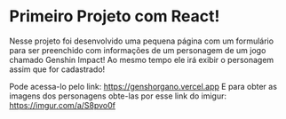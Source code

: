 # Primeiro Projeto com React!
  Nesse projeto foi desenvolvido uma pequena página com um formulário
  para ser preenchido com informações de um personagem de um jogo chamado
  Genshin Impact!
  Ao mesmo tempo ele irá exibir o personagem assim que for cadastrado!

  Pode acessa-lo pelo link:
    https://genshorgano.vercel.app
  E para obter as imagens dos personagens obte-las por esse link do imigur:
    https://imgur.com/a/S8pvo0f

